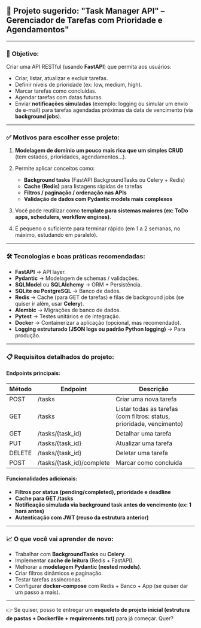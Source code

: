 ## 🚀 Projeto sugerido: **"Task Manager API" – Gerenciador de Tarefas com Prioridade e Agendamentos"**

---

### 🎯 **Objetivo:**

Criar uma API RESTful (usando **FastAPI**) que permita aos usuários:

* Criar, listar, atualizar e excluir tarefas.
* Definir níveis de prioridade (ex: low, medium, high).
* Marcar tarefas como concluídas.
* Agendar tarefas com datas futuras.
* Enviar **notificações simuladas** (exemplo: logging ou simular um envio de e-mail) para tarefas agendadas próximas da data de vencimento (via **background jobs**).

---

### ✅ **Motivos para escolher esse projeto:**

1. **Modelagem de domínio um pouco mais rica que um simples CRUD** (tem estados, prioridades, agendamentos...).
2. Permite aplicar conceitos como:

   * **Background tasks** (FastAPI BackgroundTasks ou Celery + Redis)
   * **Cache (Redis)** para listagens rápidas de tarefas
   * **Filtros / paginação / ordenação nas APIs**
   * **Validação de dados com Pydantic models mais complexos**
3. Você pode reutilizar como **template para sistemas maiores (ex: ToDo apps, schedulers, workflow engines)**.
4. É pequeno o suficiente para terminar rápido (em 1 a 2 semanas, no máximo, estudando em paralelo).

---

### 🛠️ **Tecnologias e boas práticas recomendadas:**

* **FastAPI** → API layer.
* **Pydantic** → Modelagem de schemas / validações.
* **SQLModel** ou **SQLAlchemy** → ORM + Persistência.
* **SQLite ou PostgreSQL** → Banco de dados.
* **Redis** → Cache (para GET de tarefas) e filas de background jobs (se quiser ir além, usar **Celery**).
* **Alembic** → Migrações de banco de dados.
* **Pytest** → Testes unitários e de integração.
* **Docker** → Containerizar a aplicação (opcional, mas recomendado).
* **Logging estruturado (JSON logs ou padrão Python logging)** → Para produção.

---

### 📋 **Requisitos detalhados do projeto:**

#### Endpoints principais:

| Método | Endpoint                   | Descrição                                                             |
| ------ | -------------------------- | --------------------------------------------------------------------- |
| POST   | /tasks                     | Criar uma nova tarefa                                                 |
| GET    | /tasks                     | Listar todas as tarefas (com filtros: status, prioridade, vencimento) |
| GET    | /tasks/{task\_id}          | Detalhar uma tarefa                                                   |
| PUT    | /tasks/{task\_id}          | Atualizar uma tarefa                                                  |
| DELETE | /tasks/{task\_id}          | Deletar uma tarefa                                                    |
| POST   | /tasks/{task\_id}/complete | Marcar como concluída                                                 |

#### Funcionalidades adicionais:

* **Filtros por status (pending/completed), prioridade e deadline**
* **Cache para GET /tasks**
* **Notificação simulada via background task antes do vencimento (ex: 1 hora antes)**
* **Autenticação com JWT (reuso da estrutura anterior)**

---

### 📈 O que você vai aprender de novo:

* Trabalhar com **BackgroundTasks** ou **Celery**.
* Implementar **cache de leitura** (Redis + FastAPI).
* Melhorar a **modelagem Pydantic (nested models)**.
* Criar filtros dinâmicos e paginação.
* Testar tarefas assíncronas.
* Configurar **docker-compose** com Redis + Banco + App (se quiser dar um passo a mais).

---

👉 Se quiser, posso te entregar um **esqueleto de projeto inicial (estrutura de pastas + Dockerfile + requirements.txt)** para já começar. Quer?

